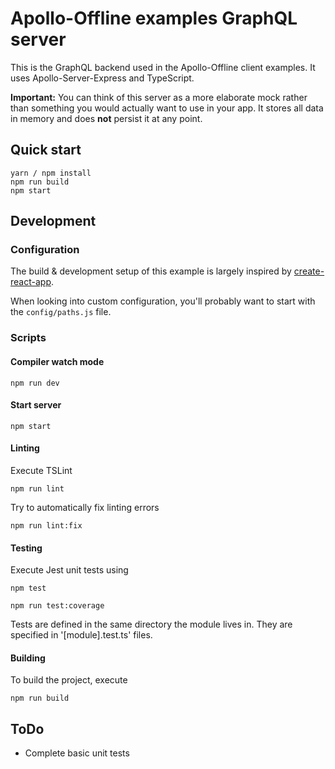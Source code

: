 # Apollo-Offline examples GraphQL server

This is the GraphQL backend used in the Apollo-Offline client examples. It uses Apollo-Server-Express and TypeScript.

**Important:** You can think of this server as a more elaborate mock rather than something you would actually want to use in your app. It stores all data in memory and does **not** persist it at any point.

## Quick start
```shell
yarn / npm install
npm run build
npm start
```

## Development
### Configuration
The build & development setup of this example is largely inspired by [create-react-app](https://github.com/facebookincubator/create-react-app).

When looking into custom configuration, you'll probably want to start with the ```config/paths.js``` file.

### Scripts
#### Compiler watch mode
```shell
npm run dev
```

#### Start server
```shell
npm start
```

#### Linting

Execute TSLint

```shell
npm run lint
```

Try to automatically fix linting errors
```shell
npm run lint:fix
```

#### Testing

Execute Jest unit tests using

```shell
npm test

npm run test:coverage
```

Tests are defined in the same directory the module lives in. They are specified in '[module].test.ts' files.

#### Building

To build the project, execute

```shell
npm run build
```

## ToDo
- Complete basic unit tests
